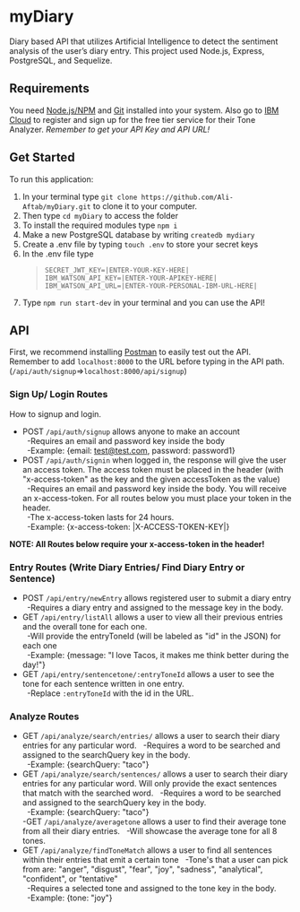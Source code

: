 # myDiary

Diary based API that utilizes Artificial Intelligence to detect the sentiment analysis of the user’s diary entry. This project used Node.js, Express, PostgreSQL, and Sequelize.

## Requirements

You need [Node.js/NPM](https://nodejs.org/) and [Git](https://git-scm.com/) installed into your system. Also go to [IBM Cloud](https://cloud.ibm.com/) to register and sign up for the free tier service for their Tone Analyzer. _Remember to get your API Key and API URL!_

## Get Started

To run this application:

1.  In your terminal type `git clone https://github.com/Ali-Aftab/myDiary.git` to clone it to your computer.
2.  Then type `cd myDiary` to access the folder
3.  To install the required modules type `npm i`
4.  Make a new PostgreSQL database by writing `createdb mydiary`
5.  Create a .env file by typing `touch .env` to store your secret keys
6.  In the .env file type
    > `SECRET_JWT_KEY=|ENTER-YOUR-KEY-HERE|` <br/>
    > `IBM_WATSON_API_KEY=|ENTER-YOUR-APIKEY-HERE|` <br/>
    > `IBM_WATSON_API_URL=|ENTER-YOUR-PERSONAL-IBM-URL-HERE|` <br/>
7.  Type `npm run start-dev` in your terminal and you can use the API!

## API

First, we recommend installing [Postman](https://www.postman.com/) to easily test out the API. Remember to add `localhost:8000` to the URL before typing in the API path. (`/api/auth/signup`=>`localhost:8000/api/signup`)

### Sign Up/ Login Routes

How to signup and login.

- POST `/api/auth/signup` allows anyone to make an account <br/>
  &nbsp;&nbsp;-Requires an email and password key inside the body <br/>
  &nbsp;&nbsp;-Example: {email: test@test.com, password: password1} <br/>
- POST `/api/auth/signin` when logged in, the response will give the user an access token. The access token must be placed in the header (with "x-access-token" as the key and the given accessToken as the value)  
   &nbsp;&nbsp;-Requires an email and password key inside the body. You will receive an x-access-token. For all routes below you must place your token in the header.<br/>
  &nbsp;&nbsp;-The x-access-token lasts for 24 hours. <br/>
  &nbsp;&nbsp;-Example: {x-access-token: |X-ACCESS-TOKEN-KEY|} <br/>

**NOTE: All Routes below require your x-access-token in the header!**

### Entry Routes (Write Diary Entries/ Find Diary Entry or Sentence)

- POST `/api/entry/newEntry` allows registered user to submit a diary entry <br/>
  &nbsp;&nbsp;-Requires a diary entry and assigned to the message key in the body. <br/>
- GET `/api/entry/listAll` allows a user to view all their previous entries and the overall tone for each one. <br/>
  &nbsp;&nbsp;-Will provide the entryToneId (will be labeled as "id" in the JSON) for each one <br/>
  &nbsp;&nbsp;-Example: {message: "I love Tacos, it makes me think better during the day!"} <br/>
- GET `/api/entry/sentencetone/:entryToneId` allows a user to see the tone for each sentence written in one entry.<br/>
  &nbsp;&nbsp;-Replace `:entryToneId` with the id in the URL. <br/>

### Analyze Routes

- GET `/api/analyze/search/entries/` allows a user to search their diary entries for any particular word.
  &nbsp;&nbsp;-Requires a word to be searched and assigned to the searchQuery key in the body. <br/>
  &nbsp;&nbsp;-Example: {searchQuery: "taco"} <br/>
- GET `/api/analyze/search/sentences/` allows a user to search their diary entries for any particular word. Will only provide the exact sentences that match with the searched word.
  &nbsp;&nbsp;-Requires a word to be searched and assigned to the searchQuery key in the body. <br/>
  &nbsp;&nbsp;-Example: {searchQuery: "taco"} <br/>
  -GET `/api/analyze/averagetone` allows a user to find their average tone from all their diary entries.
  &nbsp;&nbsp;-Will showcase the average tone for all 8 tones. <br/>
- GET `/api/analyze/findToneMatch` allows a user to find all sentences within their entries that emit a certain tone
  &nbsp;&nbsp;-Tone's that a user can pick from are: "anger", "disgust", "fear", "joy", "sadness", "analytical", "confident", or "tentative" <br/>
  &nbsp;&nbsp;-Requires a selected tone and assigned to the tone key in the body. <br/>
  &nbsp;&nbsp;-Example: {tone: "joy"} <br/>

